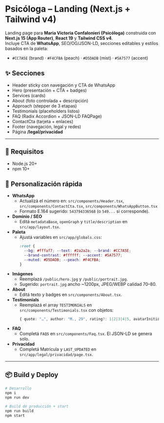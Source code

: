 # Psicóloga – Landing (Next.js + Tailwind v4)

Landing page para **Maria Victoria Confalonieri (Psicóloga)** construida con **Next.js 15 (App Router)**, **React 19** y **Tailwind CSS v4**.  
Incluye CTA de **WhatsApp**, SEO/OG/JSON-LD, secciones editables y estilos basados en la paleta:

- `#CC7A5E` (brand) · `#F4CFBA` (peach) · `#D5DADB` (mist) · `#5A7577` (accent)

## ✨ Secciones
- Header sticky con navegación y CTA de WhatsApp  
- Hero (presentación + CTA + badges)  
- Services (cards)  
- About (foto controlada + descripción)  
- Approach (stepper de 3 etapas)  
- Testimonials (placeholders listos)  
- FAQ (Radix Accordion + JSON-LD FAQPage)  
- ContactCta (tarjeta + enlaces)  
- Footer (navegación, legal y redes)  
- Página **/legal/privacidad**

---

## 🚀 Requisitos
- Node.js 20+  
- npm 10+

## 🔧 Personalización rápida

- **WhatsApp**
  - Actualizá el número en: `src/components/Header.tsx`, `src/components/ContactCta.tsx`, `src/components/WhatsAppButton.tsx`
  - Formato E.164 sugerido: `543794336568` (o `549...` si corresponde).
- **Dominio / SEO**
  - Editá `metadataBase`, `openGraph` y `title/description` en `src/app/layout.tsx`.
- **Paleta**
  - Ajustá variables en `src/app/globals.css`:
    ```css
    :root {
      --bg: #fffaf7; --text: #2a2a2a; --brand: #CC7A5E;
      --brand-contrast: #ffffff; --accent: #5A7577;
      --muted: #D5DADB; --peach: #F4CFBA;
    }
    ```
- **Imágenes**
  - Reemplazá `/public/hero.jpg` y `/public/portrait.jpg`.
  - Sugerido: `portrait.jpg` ancho ~1200px, JPEG/WEBP calidad 70–80.
- **About**
  - Editá texto y badges en `src/components/About.tsx`.
- **Testimonials**
  - Reemplazá el array `TESTIMONIALS` en `src/components/Testimonials.tsx` con objetos:
    ```ts
    { quote: "…", author: "M., 29", rating?: 1|2|3|4|5, avatarInitials?: "MV" }
    ```
- **FAQ**
  - Completá `FAQS` en `src/components/Faq.tsx`. El JSON-LD se genera solo.
- **Privacidad**
  - Completá Matrícula y `LAST_UPDATED` en `src/app/legal/privacidad/page.tsx`.

---

## 📦 Build y Deploy

```bash
# Desarrollo
npm i
npm run dev

# Build de producción + start
npm run build
npm start


